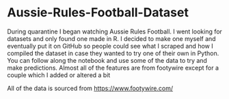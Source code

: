 # Aussie-Rules-Football-Dataset

During quarantine I began watching Aussie Rules Football. I went looking for datasets and only found one made in R.
I decided to make one myself and eventually put it on GitHub so people could see what I scraped and how I compiled the dataset in case they wanted to try one of their own in Python.
You can follow along the notebook and use some of the data to try and make predictions.
Almost all of the features are from footywire except for a couple which I added or altered a bit                                                                         

All of the data is sourced from https://www.footywire.com/
